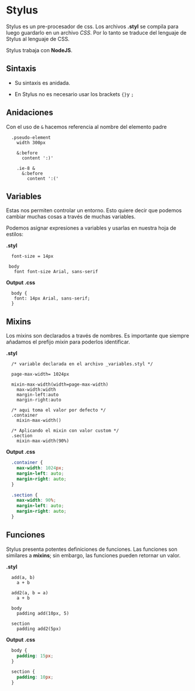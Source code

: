 # Stylus

Stylus es un pre-procesador de css. Los archivos **.styl** se compila para luego guardarlo en un archivo _CSS_. Por lo tanto se traduce del lenguaje de Stylus al lenguaje de CSS.

Stylus trabaja con **NodeJS**.

## Sintaxis

+ Su sintaxis es anidada.

+ En Stylus no es necesario usar los brackets ``{}``y ``;``

## Anidaciones

Con el uso de ``&`` hacemos referencia al nombre del elemento padre

```styl
  .pseudo-element
    width 300px

    &:before
      content ':)'
    
    .ie-8 &
      &:before
        content ':('
```

## Variables

Estas nos permiten controlar un entorno. Esto quiere decir que podemos cambiar muchas cosas a través de muchas variables.

Podemos asignar expresiones a variables y usarlas en nuestra hoja de estilos:

**.styl**

```styl
  font-size = 14px

 body
   font font-size Arial, sans-serif
```

**Output .css**

```styl
  body {
   font: 14px Arial, sans-serif;
  }
```

## Mixins

Los mixins son declarados a través de nombres. Es importante que siempre añadamos el prefijo _mixin_ para poderlos identificar.

**.styl**

```styl
  /* variable declarada en el archivo _variables.styl */

  page-max-width= 1024px

  mixin-max-width(width=page-max-width)
    max-width:width
    margin-left:auto
    margin-right:auto

  /* aqui toma el valor por defecto */
  .container
    mixin-max-width()

  /* Aplicando el mixin con valor custom */
  .section
    mixin-max-width(90%)
```

**Output .css**

```css
  .container {
    max-width: 1024px;
    margin-left: auto;
    margin-right: auto;
  }

  .section {
    max-width: 90%;
    margin-left: auto;
    margin-right: auto;
  }
```
## Funciones

Stylus presenta potentes definiciones de funciones. Las funciones son similares a **mixins**; sin embargo, las funciones pueden retornar un valor.

**.styl**

```styl
  add(a, b)
    a + b

  add2(a, b = a)
    a + b

  body
    padding add(10px, 5)

  section
    padding add2(5px)
```
**Output .css**

```css
  body {
    padding: 15px;
  }

  section {
    padding: 10px; 
  }
```